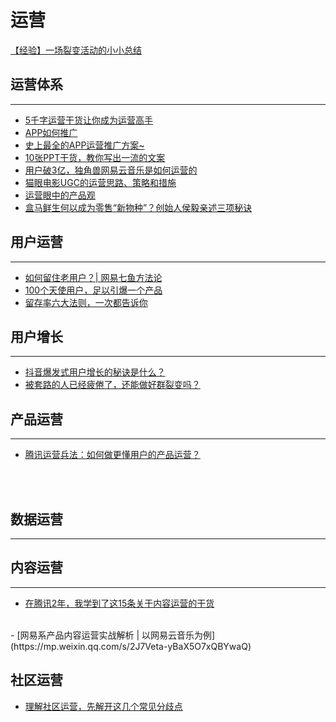 # 运营 

[【经验】一场裂变活动的小小总结](https://mp.weixin.qq.com/s/JeYhWADzRTFEzZh8wuuKZw)

## 运营体系
---------

- [5千字运营干货让你成为运营高手](https://mp.weixin.qq.com/s/YWPHwZj97wLhxgf3pHgwsQ)
- [APP如何推广](https://www.pmyes.com/thread-1059.htm)
- [史上最全的APP运营推广方案~](https://mp.weixin.qq.com/s/lIvJppc1ksUtvuMt_2Jrjg?)
- [10张PPT干货，教你写出一流的文案](https://mp.weixin.qq.com/s/hZXqdT4McInqrnvzJVPJ7A?)
- [用户破3亿，独角兽网易云音乐是如何运营的](https://mp.weixin.qq.com/s/eNMj_IEZN092eYmq5pTTJg?)
- [猫眼电影UGC的运营思路、策略和措施](https://mp.weixin.qq.com/s?__biz=MzUzODg2MTU1OQ==&mid=2247517444&amp;idx=1&amp;sn=c4f44fc58a4ea22c90dcc4b37257cd41&source=41#wechat_redirect)
- [运营眼中的产品观](https://mp.weixin.qq.com/s/aWd8VNZDEvmbC2up3ByoTA?)
- [盒马鲜生何以成为零售“新物种”？创始人侯毅亲述三项秘诀](https://mp.weixin.qq.com/s/nbP_CoWhowQyvBWvbuqoJA)

## 用户运营
--------

- [如何留住老用户？| 网易七鱼方法论](https://mp.weixin.qq.com/s/Rv9ah2DjGHMkqVOXF7IWkQ)
- [100个天使用户，足以引爆一个产品](https://mp.weixin.qq.com/s/7F4dQfXRXtN4AfSyx0BeCQ)
- [留存率六大法则，一次都告诉你](https://mp.weixin.qq.com/s/evDLtP9M7MYfJelwDLcASg)


## 用户增长
------
- [抖音爆发式用户增长的秘诀是什么？](https://mp.weixin.qq.com/s/XST6Oe2-tAREiSfdTQLkVg)
- [被套路的人已经疲倦了，还能做好群裂变吗？](https://www.yunyingpai.com/user/471031.html)


## 产品运营
-----
- [腾讯运营兵法：如何做更懂用户的产品运营？](https://mp.weixin.qq.com/s/lK2eVCAoeuT2mvJJGfeQPA)
<br/>
<br/>


## 数据运营
-------


## 内容运营
-------
- [在腾讯2年，我学到了这15条关于内容运营的干货](https://mp.weixin.qq.com/s/mzGtormr-Y8qC0NrjnBshA)
<br/>
- [网易系产品内容运营实战解析 | 以网易云音乐为例](https://mp.weixin.qq.com/s/2J7Veta-yBaX5O7xQBYwaQ)
<br/>


## 社区运营
- [理解社区运营，先解开这几个常见分歧点](https://mp.weixin.qq.com/s/cSZ-Kbsfra-Gl16HHC8jHQ)





